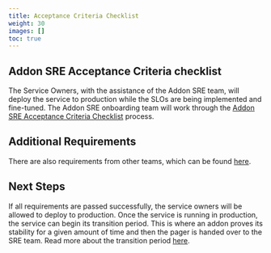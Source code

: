```yaml
---
title: Acceptance Criteria Checklist
weight: 30
images: []
toc: true
---
```


## Addon SRE Acceptance Criteria checklist

The Service Owners, with the assistance of the Addon SRE team, will deploy the service to production while the SLOs
are being implemented and fine-tuned. The Addon SRE onboarding team will work through the [Addon SRE Acceptance Criteria Checklist](https://docs.google.com/document/d/1c0drua0YciULkEuYsTCAM1E_JJK-b2TgjTeFnjxh_6c/edit)
process.

## Additional Requirements

There are also requirements from other teams, which can be found [here](../release-process/gating_for_prod.md).

## Next Steps

If all requirements are passed successfully, the service owners will be allowed to deploy to production. Once the service
is running in production, the service can begin its transition period. This is where an addon proves its stability for
a given amount of time and then the pager is handed over to the SRE team. Read more about the transition period
[here](pager-handover.md).

